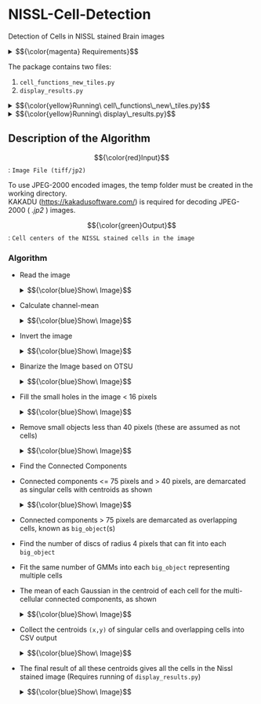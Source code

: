 # NISSL-Cell-Detection
Detection of Cells in NISSL stained Brain images

<details>
  <summary> $${\color{magenta} Requirements}$$ </summary>

  + Python 3.7+
  + scikit-image
  + scikit-learn
  + matplotlib
  + pandas
  + pathlib
  + os
  + sys
  + shapely
  + numpy
  + $${\color{orange}KAKADU (!Optional) }$$
  
</details>


The package contains two files:
1. ```cell_functions_new_tiles.py ```
2. ```display_results.py ```

<details>
  <summary> $${\color{yellow}Running\ cell\_functions\_new\_tiles.py}$$ </summary>
  
  + $${\color{red}Input}$$: ```Image File (tiff/jp2)```
  
  + $${\color{green}Output}$$: ```CSV for the cell centers in the image```
  
  + $${\color{lightblue}Usage}$$: ``` python3 .\cell_functions_new_tiles.py .\test_image.tif ```
  
</details>

<details>
  <summary> $${\color{yellow}Running\ display\_results.py}$$ </summary>
  
  + $${\color{red}Input}$$: ```Image File (tiff/jp2)```, ```CSV for the cell centers in the image```
  
  + $${\color{green}Output}$$: ```Image with cell centers```
  
  + $${\color{lightblue}Usage}$$: ``` python3 .\display_results.py .\test_image.tif ```
  
</details>

## Description of the Algorithm

$${\color{red}Input}$$: ```Image File (tiff/jp2)```

To use JPEG-2000 encoded images, the temp folder must be created in the working directory.<br>
KAKADU (https://kakadusoftware.com/) is required for decoding JPEG-2000 ( _.jp2_ ) images. <br>

$${\color{green}Output}$$: ```Cell centers of the NISSL stained cells in the image```

### Algorithm

+ Read the image <br>
  <details>
    <summary> $${\color{blue}Show\ Image}$$ </summary>
    ![image](./assets/test_image1.png)
  </details>
+ Calculate channel-mean <br>
  <details>
    <summary> $${\color{blue}Show\ Image}$$ </summary>
    
    ![channel_mean](./assets/channel_mean.png)
  
  </details>
+ Invert the image <br>
  <details>
    <summary> $${\color{blue}Show\ Image}$$ </summary>
    
    ![inverted_image](./assets/image_inv.png)
  
  </details>
+ Binarize the Image based on OTSU <br>
  <details>
    <summary> $${\color{blue}Show\ Image}$$ </summary>
    
    ![binary](./assets/binary.png)
  
  </details>
+ Fill the small holes in the image < 16 pixels <br>
  <details>
    <summary> $${\color{blue}Show\ Image}$$ </summary>
    
    ![small holes](./assets/remove_small_holes.png)
  
  </details>
+ Remove small objects less than 40 pixels (these are assumed as not cells) <br>
  <details>
    <summary> $${\color{blue}Show\ Image}$$ </summary>
    
    ![small objects](./assets/remove_small_objects.png)
  
  </details>
+ Find the Connected Components
+ Connected components <= 75 pixels and > 40 pixels, are demarcated as singular cells with centroids as shown <br>
  <details>
    <summary> $${\color{blue}Show\ Image}$$ </summary>
    
    ![singular](./assets/singular_cells.png)
  
  </details>
+ Connected components > 75 pixels are demarcated as overlapping cells, known as ```big_object```(s)
+ Find the number of discs of radius 4 pixels that can fit into each ```big_object```
+ Fit the same number of GMMs into each ```big_object``` representing multiple cells
+ The mean of each Gaussian in the centroid of each cell for the multi-cellular connected components, as shown <br>
  <details>
    <summary> $${\color{blue}Show\ Image}$$ </summary>
    
    ![multicell](./assets/multicell_components.png)

  </details>
+ Collect the centroids ```(x,y)``` of singular cells and overlapping cells into CSV output <br>
  <details>
    <summary> $${\color{blue}Show\ Image}$$ </summary>
    
    ![csv](./assets/csv_example.png)
  
  </details>
+ The final result of all these centroids gives all the cells in the Nissl stained image (Requires running of ```display_results.py```) <br>
  <details>
    <summary> $${\color{blue}Show\ Image}$$ </summary>
    
    ![final](./assets/final_result.png)
  
  </details>
  

